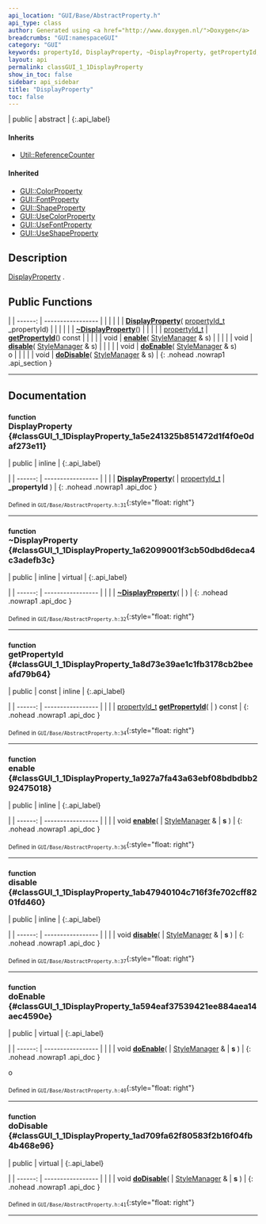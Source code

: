 ```yaml
---
api_location: "GUI/Base/AbstractProperty.h"
api_type: class
author: Generated using <a href="http://www.doxygen.nl/">Doxygen</a>
breadcrumbs: "GUI:namespaceGUI"
category: "GUI"
keywords: propertyId, DisplayProperty, ~DisplayProperty, getPropertyId, enable, disable, doEnable, doDisable
layout: api
permalink: classGUI_1_1DisplayProperty
show_in_toc: false
sidebar: api_sidebar
title: "DisplayProperty"
toc: false
---
```


| public | abstract |
{:.api_label}

#### Inherits

* [Util::ReferenceCounter](classUtil_1_1ReferenceCounter)


#### Inherited

* [GUI::ColorProperty](classGUI_1_1ColorProperty)
* [GUI::FontProperty](classGUI_1_1FontProperty)
* [GUI::ShapeProperty](classGUI_1_1ShapeProperty)
* [GUI::UseColorProperty](classGUI_1_1UseColorProperty)
* [GUI::UseFontProperty](classGUI_1_1UseFontProperty)
* [GUI::UseShapeProperty](classGUI_1_1UseShapeProperty)


## Description

[DisplayProperty](classGUI_1_1DisplayProperty) .



## Public Functions

|
| ------: | ----------------- |
|  | |
|  | **[DisplayProperty](#classGUI_1_1DisplayProperty_1a5e241325b851472d1f4f0e0daf273e11)**( [propertyId_t](namespaceGUI#namespaceGUI_1a1a514ecc9ea4ec5de3e7cf43a883e550)  _propertyId) |
|  | |
|  | **[~DisplayProperty](#classGUI_1_1DisplayProperty_1a62099001f3cb50dbd6deca4c3adefb3c)**() |
|  | |
| [propertyId_t](namespaceGUI#namespaceGUI_1a1a514ecc9ea4ec5de3e7cf43a883e550) | **[getPropertyId](#classGUI_1_1DisplayProperty_1a8d73e39ae1c1fb3178cb2beeafd79b64)**() const |
|  | |
| void | **[enable](#classGUI_1_1DisplayProperty_1a927a7fa43a63ebf08bdbdbb292475018)**( [StyleManager](classGUI_1_1StyleManager) & s) |
|  | |
| void | **[disable](#classGUI_1_1DisplayProperty_1ab47940104c716f3fe702cff8201fd460)**( [StyleManager](classGUI_1_1StyleManager) & s) |
|  | |
| void | **[doEnable](#classGUI_1_1DisplayProperty_1a594eaf37539421ee884aea14aec4590e)**( [StyleManager](classGUI_1_1StyleManager) & s) <br/> o |
|  | |
| void | **[doDisable](#classGUI_1_1DisplayProperty_1ad709fa62f80583f2b16f04fb4b468e96)**( [StyleManager](classGUI_1_1StyleManager) & s) |
{: .nohead .nowrap1 .api_section }


-------------------------------------------------------------------

## Documentation

### <small>function</small><br/> DisplayProperty {#classGUI_1_1DisplayProperty_1a5e241325b851472d1f4f0e0daf273e11}

| public | inline |
{:.api_label}

|
| ------: | ----------------- |
|  |
|  **[DisplayProperty](#classGUI_1_1DisplayProperty_1a5e241325b851472d1f4f0e0daf273e11)**( |  [propertyId_t](namespaceGUI#namespaceGUI_1a1a514ecc9ea4ec5de3e7cf43a883e550)  | **_propertyId** ) |
{: .nohead .nowrap1 .api_doc }





<sub>Defined in `GUI/Base/AbstractProperty.h:31`</sub>{:style="float: right"}

-------------------------------------------------------------------

### <small>function</small><br/> ~DisplayProperty {#classGUI_1_1DisplayProperty_1a62099001f3cb50dbd6deca4c3adefb3c}

| public | inline | virtual |
{:.api_label}

|
| ------: | ----------------- |
|  |
|  **[~DisplayProperty](#classGUI_1_1DisplayProperty_1a62099001f3cb50dbd6deca4c3adefb3c)**( |  ) |
{: .nohead .nowrap1 .api_doc }





<sub>Defined in `GUI/Base/AbstractProperty.h:32`</sub>{:style="float: right"}

-------------------------------------------------------------------

### <small>function</small><br/> getPropertyId {#classGUI_1_1DisplayProperty_1a8d73e39ae1c1fb3178cb2beeafd79b64}

| public | const | inline |
{:.api_label}

|
| ------: | ----------------- |
|  |
| [propertyId_t](namespaceGUI#namespaceGUI_1a1a514ecc9ea4ec5de3e7cf43a883e550) **[getPropertyId](#classGUI_1_1DisplayProperty_1a8d73e39ae1c1fb3178cb2beeafd79b64)**( |  ) const |
{: .nohead .nowrap1 .api_doc }





<sub>Defined in `GUI/Base/AbstractProperty.h:34`</sub>{:style="float: right"}

-------------------------------------------------------------------

### <small>function</small><br/> enable {#classGUI_1_1DisplayProperty_1a927a7fa43a63ebf08bdbdbb292475018}

| public | inline |
{:.api_label}

|
| ------: | ----------------- |
|  |
| void **[enable](#classGUI_1_1DisplayProperty_1a927a7fa43a63ebf08bdbdbb292475018)**( |  [StyleManager](classGUI_1_1StyleManager) & | **s** ) |
{: .nohead .nowrap1 .api_doc }





<sub>Defined in `GUI/Base/AbstractProperty.h:36`</sub>{:style="float: right"}

-------------------------------------------------------------------

### <small>function</small><br/> disable {#classGUI_1_1DisplayProperty_1ab47940104c716f3fe702cff8201fd460}

| public | inline |
{:.api_label}

|
| ------: | ----------------- |
|  |
| void **[disable](#classGUI_1_1DisplayProperty_1ab47940104c716f3fe702cff8201fd460)**( |  [StyleManager](classGUI_1_1StyleManager) & | **s** ) |
{: .nohead .nowrap1 .api_doc }





<sub>Defined in `GUI/Base/AbstractProperty.h:37`</sub>{:style="float: right"}

-------------------------------------------------------------------

### <small>function</small><br/> doEnable {#classGUI_1_1DisplayProperty_1a594eaf37539421ee884aea14aec4590e}

| public | virtual |
{:.api_label}

|
| ------: | ----------------- |
|  |
| void **[doEnable](#classGUI_1_1DisplayProperty_1a594eaf37539421ee884aea14aec4590e)**( |  [StyleManager](classGUI_1_1StyleManager) & | **s** ) |
{: .nohead .nowrap1 .api_doc }

o





<sub>Defined in `GUI/Base/AbstractProperty.h:40`</sub>{:style="float: right"}

-------------------------------------------------------------------

### <small>function</small><br/> doDisable {#classGUI_1_1DisplayProperty_1ad709fa62f80583f2b16f04fb4b468e96}

| public | virtual |
{:.api_label}

|
| ------: | ----------------- |
|  |
| void **[doDisable](#classGUI_1_1DisplayProperty_1ad709fa62f80583f2b16f04fb4b468e96)**( |  [StyleManager](classGUI_1_1StyleManager) & | **s** ) |
{: .nohead .nowrap1 .api_doc }





<sub>Defined in `GUI/Base/AbstractProperty.h:41`</sub>{:style="float: right"}

-------------------------------------------------------------------

